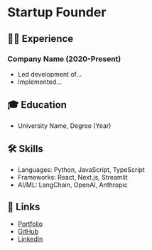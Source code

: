 # Startup Founder

## 👨‍💻 Experience
### Company Name (2020-Present)
- Led development of...
- Implemented...

## 🎓 Education
- University Name, Degree (Year)

## 🛠️ Skills
- Languages: Python, JavaScript, TypeScript
- Frameworks: React, Next.js, Streamlit
- AI/ML: LangChain, OpenAI, Anthropic

## 🔗 Links
- [Portfolio](/portfolio)
- [GitHub](https://github.com/stonebat)
- [LinkedIn](https://linkedin.com/in/yourusername)